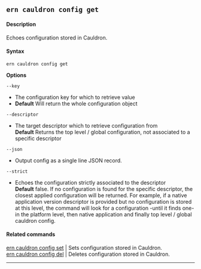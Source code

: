 ## `ern cauldron config get`

#### Description

Echoes configuration stored in Cauldron.

#### Syntax

`ern cauldron config get`  

**Options**  

`--key`

* The configuration key for which to retrieve value
* **Default**  Will return the whole configuration object

`--descriptor`

* The target descriptor which to retrieve configuration from  
**Default**  Returns the top level / global configuration, not associated to a specific descriptor

`--json`

* Output config as a single line JSON record.

`--strict`

* Echoes the configuration strictly associated to the descriptor  
**Default**  false. If no configuration is found for the specific descriptor, the closest applied configuration will be returned. For example, if a native application version descriptor is provided but no configuration is stored at this level, the command will look for a configuration -until it finds one- in the platform level, then native application and finally top level / global cauldron config.

#### Related commands

[ern cauldron config set] | Sets configuration stored in Cauldron.  
[ern cauldron config del] | Deletes configuration stored in Cauldron.

_________
[ern cauldron config set]: ./set.md
[ern cauldron config del]: ./del.md
